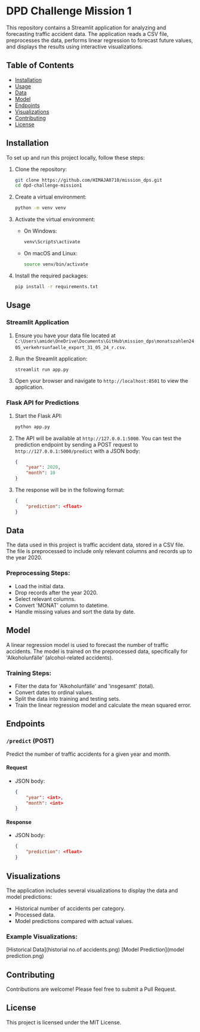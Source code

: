 # DPD Challenge Mission 1

This repository contains a Streamlit application for analyzing and forecasting traffic accident data. The application reads a CSV file, preprocesses the data, performs linear regression to forecast future values, and displays the results using interactive visualizations.

## Table of Contents
- [Installation](#installation)
- [Usage](#usage)
- [Data](#data)
- [Model](#model)
- [Endpoints](#endpoints)
- [Visualizations](#visualizations)
- [Contributing](#contributing)
- [License](#license)

## Installation

To set up and run this project locally, follow these steps:

1. Clone the repository:
    ```sh
    git clone https://github.com/HIMAJA0710/mission_dps.git
    cd dpd-challenge-mission1
    ```

2. Create a virtual environment:
    ```sh
    python -m venv venv
    ```

3. Activate the virtual environment:

    - On Windows:
      ```sh
      venv\Scripts\activate
      ```

    - On macOS and Linux:
      ```sh
      source venv/bin/activate
      ```

4. Install the required packages:
    ```sh
    pip install -r requirements.txt
    ```

## Usage

### Streamlit Application

1. Ensure you have your data file located at `C:\Users\amide\OneDrive\Documents\GitHub\mission_dps\monatszahlen2405_verkehrsunfaelle_export_31_05_24_r.csv`.

2. Run the Streamlit application:
    ```sh
    streamlit run app.py
    ```

3. Open your browser and navigate to `http://localhost:8501` to view the application.

### Flask API for Predictions

1. Start the Flask API:
    ```sh
    python app.py
    ```

2. The API will be available at `http://127.0.0.1:5000`. You can test the prediction endpoint by sending a POST request to `http://127.0.0.1:5000/predict` with a JSON body:
    ```json
    {
        "year": 2020,
        "month": 10
    }
    ```

3. The response will be in the following format:
    ```json
    {
        "prediction": <float>
    }
    ```

## Data

The data used in this project is traffic accident data, stored in a CSV file. The file is preprocessed to include only relevant columns and records up to the year 2020.

### Preprocessing Steps:
- Load the initial data.
- Drop records after the year 2020.
- Select relevant columns.
- Convert 'MONAT' column to datetime.
- Handle missing values and sort the data by date.

## Model

A linear regression model is used to forecast the number of traffic accidents. The model is trained on the preprocessed data, specifically for 'Alkoholunfälle' (alcohol-related accidents).

### Training Steps:
- Filter the data for 'Alkoholunfälle' and 'insgesamt' (total).
- Convert dates to ordinal values.
- Split the data into training and testing sets.
- Train the linear regression model and calculate the mean squared error.

## Endpoints

### `/predict` (POST)

Predict the number of traffic accidents for a given year and month.

#### Request
- JSON body:
    ```json
    {
        "year": <int>,
        "month": <int>
    }
    ```

#### Response
- JSON body:
    ```json
    {
        "prediction": <float>
    }
    ```

## Visualizations

The application includes several visualizations to display the data and model predictions:

- Historical number of accidents per category.
- Processed data.
- Model predictions compared with actual values.

### Example Visualizations:

[Historical Data](historial no.of accidents.png)
[Model Prediction](model prediction.png)

## Contributing

Contributions are welcome! Please feel free to submit a Pull Request.

## License

This project is licensed under the MIT License.
